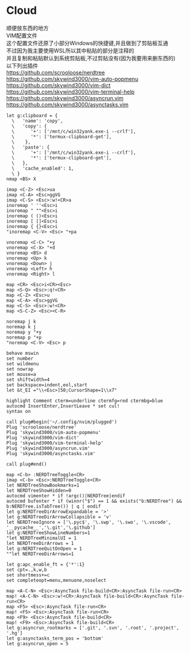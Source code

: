 # Cloud
顺便放东西的地方<br>
VIM配置文件<br>
这个配置文件还原了小部分Windows的快捷键,并且做到了剪贴板互通<br>
不过因为我主要使用WSL所以其中粘贴的部分<C-V>是注释的<br>
并且复制和粘贴默认到系统剪贴板,不过剪贴没有(因为我要用来删东西的)<br>
以下列出插件<br>
<https://github.com/scrooloose/nerdtree><br>
<https://github.com/skywind3000/vim-auto-popmenu><br>
<https://github.com/skywind3000/vim-dict><br>
<https://github.com/skywind3000/vim-terminal-help><br>
<https://github.com/skywind3000/asyncrun.vim><br>
<https://github.com/skywind3000/asynctasks.vim><br>
```
let g:clipboard = {
  \   'name': 'copy',
  \   'copy': {
  \      '+': ['/mnt/c/win32yank.exe-i --crlf'],
  \      '*': ['termux-clipboard-get'],
  \    },
  \   'paste': {
  \      '+': ['/mnt/c/win32yank.exe-i --crlf'],
  \      '*': ['termux-clipboard-get'],
  \   },
  \   'cache_enabled': 1,
  \ }
nmap <BS> X

imap <C-Z> <Esc>ua
imap <C-A> <Esc>ggVG
imap <C-S> <Esc>:w!<CR>a
inoremap ' ''<Esc>i
inoremap " ""<Esc>i
inoremap ( ()<Esc>i
inoremap [ []<Esc>i
inoremap { {}<Esc>i
"inoremap <C-V> <Esc> "+pa

vnoremap <C-C> "+y
vnoremap <C-X> "+d
vnoremap <BS> d
vnoremap <Up> k
vnoremap <Down> j
vnoremap <Left> h
vnoremap <Right> l

map <CR> <Esc>i<CR><Esc>
map <S-Q> <Esc>:q!<CR>
map <C-Z> <Esc>u
map <C-A> <Esc>ggVG
map <C-S> <Esc>:w!<CR>
map <S-C-Z> <Esc><C-R> 

noremap j k
noremap k j
noremap y "+y
noremap p "+p
"noremap <C-V> <Esc> p

behave mswin
set number
set wildmenu
set nowrap
set mouse=a
set shiftwidth=4
set backspace=indent,eol,start
let &t_EI ="\\<Esc>]50;CursorShape=1\\x7"

highlight Comment cterm=underline ctermfg=red ctermbg=blue
autocmd InsertEnter,InsertLeave * set cul!
syntax on

call plug#begin('~/.config/nvim/plugged')
Plug 'scrooloose/nerdtree'
Plug 'skywind3000/vim-auto-popmenu'
Plug 'skywind3000/vim-dict'
Plug 'skywind3000/vim-terminal-help'
Plug 'skywind3000/asyncrun.vim'
Plug 'skywind3000/asynctasks.vim'

call plug#end()

map <C-b> :NERDTreeToggle<CR>
imap <C-b> <Esc>:NERDTreeToggle<CR>
let NERDTreeShowBookmarks=1
let NERDTreeShowHidden=0
autocmd vimenter * if !argc()|NERDTree|endif
autocmd bufenter * if (winnr("$") == 1 && exists("b:NERDTree") && b:NERDTree.isTabTree()) | q | endif
let g:NERDTreeDirArrowExpandable = '>'
let g:NERDTreeDirArrowCollapsible = 'v'
let NERDTreeIgnore = ['\.pyc$', '\.swp', '\.swo', '\.vscode', '__pycache__','\.git','\.github']
let g:NERDTreeShowLineNumbers=1
"let NERDTreeMinimalUI = 1
let NERDTreeDirArrows = 1
let g:NERDTreeQuitOnOpen = 1
""let NERDTreeDirArrows=1

let g:apc_enable_ft = {'*':1}
set cpt=.,k,w,b
set shortmess+=c
set completeopt=menu,menuone,noselect

map <A-C-N> <Esc>:AsyncTask file-build<CR>:AsyncTask file-run<CR>
map! <A-C-N> <Esc>:w!<CR>:AsyncTask file-build<CR>:AsyncTask file-run<CR>
map <F5> <Esc>:AsyncTask file-run<CR>
map! <F5> <Esc>:AsyncTask file-run<CR>
map <F9> <Esc>:AsyncTask file-build<CR>
map! <F9> <Esc>:AsyncTask file-build<CR>
let g:asyncrun_rootmarks = ['.git', '.svn', '.root', '.project', '.hg']
let g:asynctasks_term_pos = 'bottom'
let g:asyncrun_open = 5

```
